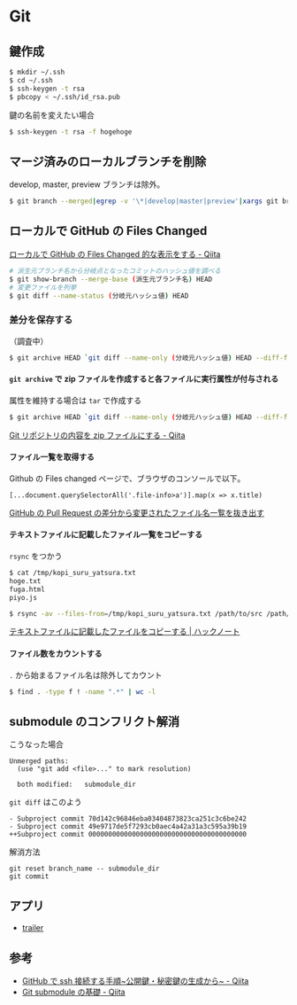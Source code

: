 # Git

## 鍵作成

```sh
$ mkdir ~/.ssh
$ cd ~/.ssh
$ ssh-keygen -t rsa
$ pbcopy < ~/.ssh/id_rsa.pub
```

鍵の名前を変えたい場合

```sh
$ ssh-keygen -t rsa -f hogehoge
```

## マージ済みのローカルブランチを削除

develop, master, preview ブランチは除外。

```sh
$ git branch --merged|egrep -v '\*|develop|master|preview'|xargs git branch -d
```

## ローカルで GitHub の Files Changed

[ローカルで GitHub の Files Changed 的な表示をする - Qiita](https://qiita.com/small-teton/items/c795f8eed822a27d02a4)

```sh
# 派生元ブランチ名から分岐点となったコミットのハッシュ値を調べる
$ git show-branch --merge-base (派生元ブランチ名) HEAD
# 変更ファイルを列挙
$ git diff --name-status (分岐元ハッシュ値) HEAD
```

### 差分を保存する

（調査中）

```sh
$ git archive HEAD `git diff --name-only (分岐元ハッシュ値) HEAD --diff-filter=d` -o ~/Downloads/archive.zip
```

#### `git archive` で zip ファイルを作成すると各ファイルに実行属性が付与される

属性を維持する場合は `tar` で作成する

```sh
$ git archive HEAD `git diff --name-only (分岐元ハッシュ値) HEAD --diff-filter=d` -o ~/Downloads/archive.tar
```

[Git リポジトリの内容を zip ファイルにする - Qiita](https://qiita.com/usamik26/items/9a2d14aea30cb01a60c6)

#### ファイル一覧を取得する

Github の Files changed ページで、ブラウザのコンソールで以下。

```
[...document.querySelectorAll('.file-info>a')].map(x => x.title)
```

[GitHub の Pull Request の差分から変更されたファイル名一覧を抜き出す](https://mseeeen.msen.jp/extract-diff-file-names-from-github-pull-request/)

#### テキストファイルに記載したファイル一覧をコピーする

`rsync` をつかう

```sh
$ cat /tmp/kopi_suru_yatsura.txt
hoge.txt
fuga.html
piyo.js

$ rsync -av --files-from=/tmp/kopi_suru_yatsura.txt /path/to/src /path/to/dest/
```

[テキストファイルに記載したファイルをコピーする | ハックノート](https://hacknote.jp/archives/28858/)

#### ファイル数をカウントする

`.` から始まるファイル名は除外してカウント

```sh
$ find . -type f ! -name ".*" | wc -l
```

## submodule のコンフリクト解消

こうなった場合

```git
Unmerged paths:
  (use "git add <file>..." to mark resolution)

  both modified:   submodule_dir
```

`git diff` はこのよう

```git
- Subproject commit 70d142c96846eba03404873823ca251c3c6be242
- Subproject commit 49e9717de5f7293cb0aec4a42a31a3c595a39b19
++Subproject commit 0000000000000000000000000000000000000000
```

解消方法

```git
git reset branch_name -- submodule_dir
git commit
```

## アプリ

- [trailer](http://ptsochantaris.github.io/trailer/)

## 参考

- [GitHub で ssh 接続する手順~公開鍵・秘密鍵の生成から~ - Qiita](https://qiita.com/shizuma/items/2b2f873a0034839e47ce)
- [Git submodule の基礎 - Qiita](https://qiita.com/sotarok/items/0d525e568a6088f6f6bb)
